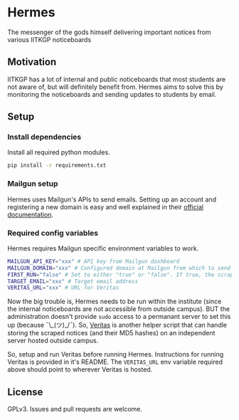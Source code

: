 # Hermes

The messenger of the gods himself delivering important notices from various IITKGP noticeboards

## Motivation

IITKGP has a lot of internal and public noticeboards that most students are not aware of, but will definitely benefit from. Hermes aims to solve this by monitoring the noticeboards and sending updates to students by email.

## Setup

### Install dependencies

Install all required python modules.

```bash
pip install -r requirements.txt
```

### Mailgun setup

Hermes uses Mailgun's APIs to send emails. Setting up an account and registering a new domain is easy and well explained in their [official documentation](https://documentation.mailgun.com/en/latest/quickstart.html).

### Required config variables

Hermes requires Mailgun specific environment variables to work.

```sh
MAILGUN_API_KEY="xxx" # API key from Mailgun dashboard
MAILGUN_DOMAIN="xxx" # Configured domain at Mailgun from which to send emails
FIRST_RUN="false" # Set to either "true" or "false". If true, the scrapers will check ALL notices. Only last 10 otherwise.
TARGET_EMAIL="xxx" # Target email address
VERITAS_URL="xxx" # URL for Veritas
```

Now the big trouble is, Hermes needs to be run within the institute (since the internal noticeboards are not accessible from outside campus). BUT the administration doesn't provide `sudo` access to a permanant server to set this up (because ¯\\\_(ツ)\_/¯). So, [Veritas](https://github.com/ghostwriternr/veritas) is another helper script that can handle storing the scraped notices (and their MD5 hashes) on an independent server hosted outside campus.

So, setup and run Veritas before running Hermes. Instructions for running Veritas is provided in it's README. The `VERITAS_URL` env variable required above should point to wherever Veritas is hosted.

## License

GPLv3. Issues and pull requests are welcome.
